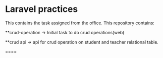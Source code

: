 # Laravel practices 
This contains the task assigned from the office. This repository contains:

**crud-operation -> Initial task to do crud operations(web)

**crud api -> api for crud operation on student and teacher relational table. 

====
